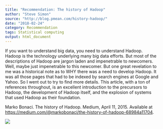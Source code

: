 ```yaml
---
title: "Recommendation: The history of Hadoop"
author: "Steve Simon"
source: "http://blog.pmean.com/history-hadoop/"
date: "2018-02-24"
category: Recommendation
tags: Statistical computing
output: html_document
---
```


If you want to understand big data, you need to understand Hadoop.
Hadoop is the technology underlying many big data efforts. But most of
the descriptions of Hadoop are jargon laden and impenetrable to
newcomers. Well, maybe just impenetrable to this newcomer. But one great
revelation to me was a historical note as to WHY there was a need to
develop Hadoop. It was all those pages that had to be indexed by search
engines at Google and Yahoo. So I went out to try to find more details.
This article, with a ton of references throughout, is an excellent
introduction to the precursors to Hadoop, the development of Hadoop
itself, and the explosion of systems that used Hadoop as their
foundation.

<!---More--->

Marko Bonaci. The history of Hadoop. Medium, April 11, 2015. Available
at <https://medium.com/@markobonaci/the-history-of-hadoop-68984a11704>.

![](http://www.pmean.com/images/history-hadoop01.png)




